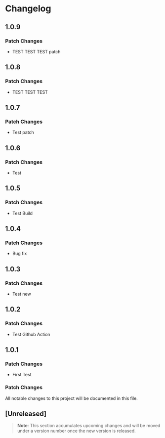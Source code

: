 # Changelog

## 1.0.9

### Patch Changes

- TEST TEST TEST patch

## 1.0.8

### Patch Changes

- TEST TEST TEST

## 1.0.7

### Patch Changes

- Test patch

## 1.0.6

### Patch Changes

- Test

## 1.0.5

### Patch Changes

- Test Build

## 1.0.4

### Patch Changes

- Bug fix

## 1.0.3

### Patch Changes

- Test new

## 1.0.2

### Patch Changes

- Test Github Action

## 1.0.1

### Patch Changes

- First Test

### Patch Changes

All notable changes to this project will be documented in this file.

## [Unreleased]

> **Note**: This section accumulates upcoming changes and will be moved under a version number once the new version is released.
